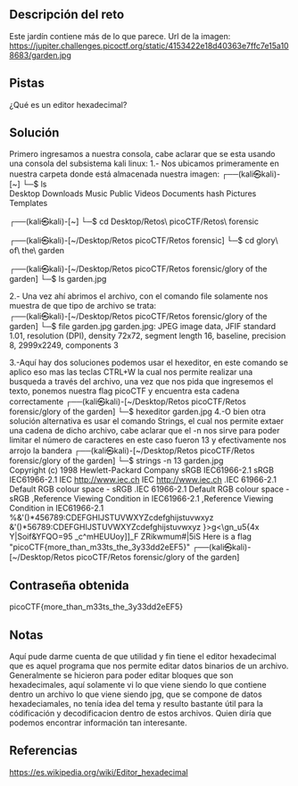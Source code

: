 ## Descripción del reto
Este jardín contiene más de lo que parece.
Url de la imagen: https://jupiter.challenges.picoctf.org/static/4153422e18d40363e7ffc7e15a108683/garden.jpg
## Pistas 
¿Qué es un editor hexadecimal?
## Solución 

Primero ingresamos a nuestra consola, cabe aclarar que se esta usando una consola del subsistema kali linux: 
1.- Nos ubicamos primeramente en nuestra carpeta donde está almacenada nuestra imagen:
┌──(kali㉿kali)-[~]
└─$ ls                     
Desktop    Downloads  Music     Public     Videos
Documents  hash       Pictures  Templates
                                                                             
┌──(kali㉿kali)-[~]
└─$ cd Desktop/Retos\ picoCTF/Retos\ forensic 
                                                                             
┌──(kali㉿kali)-[~/Desktop/Retos picoCTF/Retos forensic]
└─$ cd glory\ of\ the\ garden                
                                                                             
┌──(kali㉿kali)-[~/Desktop/Retos picoCTF/Retos forensic/glory of the garden]
└─$ ls 
garden.jpg

2.- Una vez ahí abrimos el archivo, con el comando file solamente nos muestra de que tipo de archivo se trata:  
┌──(kali㉿kali)-[~/Desktop/Retos picoCTF/Retos forensic/glory of the garden]
└─$ file garden.jpg 
garden.jpg: JPEG image data, JFIF standard 1.01, resolution (DPI), density 72x72, segment length 16, baseline, precision 8, 2999x2249, components 3

3.-Aquí hay dos soluciones podemos usar el hexeditor, en este comando se aplico eso mas las teclas CTRL+W la cual nos permite realizar una busqueda a través del archivo, una vez que nos pida que ingresemos el texto, ponemos nuestra flag picoCTF y encuentra esta cadena correctamente 
┌──(kali㉿kali)-[~/Desktop/Retos picoCTF/Retos forensic/glory of the garden]
└─$ hexeditor garden.jpg 
4.-O bien otra solución alternativa es usar el comando Strings, el cual nos permite extaer una cadena de dicho archivo, cabe aclarar que el -n nos sirve para poder limitar el número de caracteres en este caso fueron 13 y efectivamente nos arrojo la bandera 
 ┌──(kali㉿kali)-[~/Desktop/Retos picoCTF/Retos forensic/glory of the garden]
└─$ strings -n 13  garden.jpg                                 
Copyright (c) 1998 Hewlett-Packard Company
sRGB IEC61966-2.1
sRGB IEC61966-2.1
IEC http://www.iec.ch
IEC http://www.iec.ch
.IEC 61966-2.1 Default RGB colour space - sRGB
.IEC 61966-2.1 Default RGB colour space - sRGB
,Reference Viewing Condition in IEC61966-2.1
,Reference Viewing Condition in IEC61966-2.1
%&'()*456789:CDEFGHIJSTUVWXYZcdefghijstuvwxyz
&'()*56789:CDEFGHIJSTUVWXYZcdefghijstuvwxyz
}>g<\gn_u5{4x
Y|Soif&YFQO=95
_c^mHEUUoy]]_F
ZRikwmum#|5iS
Here is a flag "picoCTF{more_than_m33ts_the_3y33dd2eEF5}"
┌──(kali㉿kali)-[~/Desktop/Retos picoCTF/Retos forensic/glory of the garden]
## Contraseña obtenida 
picoCTF{more_than_m33ts_the_3y33dd2eEF5}
## Notas 
Aquí pude darme cuenta de que utilidad y fin tiene el editor hexadecimal que es aquel programa que nos permite editar datos binarios de un archivo. Generalmente se hicieron para poder editar bloques que son hexadecimales, aquí solamente vi lo que viene siendo lo que contiene dentro un archivo lo que viene siendo jpg, que se compone de datos hexadeciamales, no tenía idea del tema y resulto bastante útil para la códificación y decodificacion dentro de estos archivos. Quien diría que podemos encontrar información tan interesante.
## Referencias 
https://es.wikipedia.org/wiki/Editor_hexadecimal
